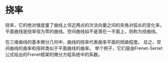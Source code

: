 # 挠率
挠率，它的绝对值度量了曲线上邻近两点的次法向量之间的夹角对弧长的变化率。平面曲线是挠率恒为零的曲线。空间曲线如不是落在一平面上，则称为挠曲线。

在三维曲线的基本微分几何中，曲线的挠率代表曲率平面的扭曲程度。 总之，空间曲线的曲率和扭转类似于平面曲线的曲率。 举个例子，它们是由Frenet-Serret公式给出的Frenet框架的微分方程系统中的系数。